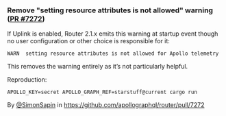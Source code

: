 ### Remove "setting resource attributes is not allowed" warning ([PR #7272](https://github.com/apollographql/router/pull/7272))

If Uplink is enabled, Router 2.1.x emits this warning at startup event though no user configuration or other choice is responsible for it:

```
WARN  setting resource attributes is not allowed for Apollo telemetry
```

This removes the warning entirely as it’s not particularly helpful.

Reproduction:

```
APOLLO_KEY=secret APOLLO_GRAPH_REF=starstuff@current cargo run
```

By [@SimonSapin](https://github.com/SimonSapin) in https://github.com/apollographql/router/pull/7272
